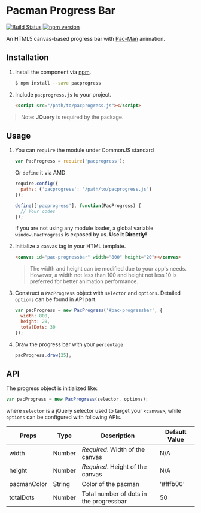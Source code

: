 # Pacman Progress Bar

[![Build Status](https://travis-ci.org/zhuolikevin/pacprogress.svg?branch=dev)](https://travis-ci.org/zhuolikevin/pacprogress)
[![npm version](https://badge.fury.io/js/pacprogress.svg)](https://badge.fury.io/js/pacprogress)

An HTML5 canvas-based progress bar with [Pac-Man](https://en.wikipedia.org/wiki/Pac-Man) animation.

## Installation

1. Install the component via [npm](https://www.npmjs.com/).

	```bash
	$ npm install --save pacprogress
	```

1. Include `pacprogress.js` to your project.

	```html
	<script src="/path/to/pacprogress.js"></script>
	```

> Note: **JQuery** is required by the package.

## Usage


1. You can `require` the module under CommonJS standard

    ```javascript
    var PacProgress = require('pacprogress');
    ```

    Or `define` it via AMD

    ```javascript
    require.config({
      paths: {'pacprogress': '/path/to/pacprogress.js'}
    });

    define(['pacprogress'], function(PacProgress) {
      // Your codes
    });
    ```

    If you are not using any module loader, a global variable `window.PacProgress` is exposed by us. **Use It Directly!**

1. Initialize a `canvas` tag in your HTML template.

    ```html
    <canvas id="pac-progressbar" width="800" height="20"></canvas>
    ```

    > The width and height can be modified due to your app's needs. However, a width not less than 100 and height not less 10 is preferred for better animation performance.

1. Construct a `PacProgress` object with `selector` and `options`. Detailed `options` can be found in API part.

    ```javascript
    var pacProgress = new PacProgress('#pac-progressbar', {
      width: 800,
      height: 20,
      totalDots: 30
    });
    ```

1. Draw the progress bar with your `percentage`

    ```javascript
    pacProgress.draw(25);
    ```

## API

The progress object is initialized like:

```javascript
var pacProgress = new PacProgress(selector, options);
```

where `selector` is a jQuery selector used to target your `<canvas>`, while `options` can be configured with following APIs.

| Props | Type | Description | Default Value |
|-------|------|-------------|---------|
| width | Number | *Required*. Width of the canvas | N/A |
| height | Number | *Required*. Height of the canvas | N/A |
| pacmanColor | String | Color of the pacman | '#fffb00' |
| totalDots | Number | Total number of dots in the progressbar | 50 |
